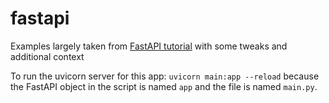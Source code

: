 # fastapi

Examples largely taken from [FastAPI tutorial](https://fastapi.tiangolo.com/tutorial/) with some tweaks and additional context

To run the uvicorn server for this app: `uvicorn main:app --reload` because the FastAPI object in the script is named `app` and the file is named `main.py`.
